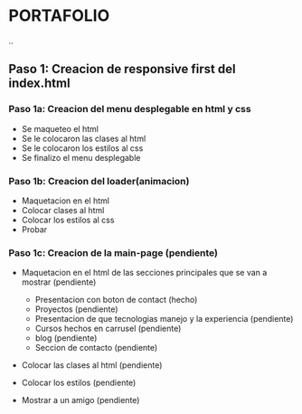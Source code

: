 # PORTAFOLIO

..

## Paso 1: Creacion de responsive first del index.html

### Paso 1a: Creacion del menu desplegable en html y css

- Se maqueteo el html
- Se le colocaron las clases al html
- Se le colocaron los estilos al css
- Se finalizo el menu desplegable

### Paso 1b: Creacion del loader(animacion)

- Maquetacion en el html
- Colocar clases al html
- Colocar los estilos al css
- Probar

### Paso 1c: Creacion de la main-page (pendiente)

- Maquetacion en el html de las secciones principales que se van a mostrar (pendiente)
    - Presentacion con boton de contact (hecho)
    - Proyectos (pendiente)
    - Presentacion de que tecnologias manejo y la experiencia (pendiente)
    - Cursos hechos en carrusel (pendiente)
    - blog  (pendiente)
    - Seccion de contacto (pendiente)

- Colocar las clases al html (pendiente)
- Colocar los estilos (pendiente)
- Mostrar a un amigo (pendiente)

